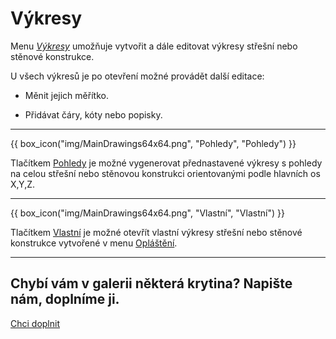 
# Výkresy

<p>Menu <u><i>Výkresy</i></u> umožňuje vytvořit a dále editovat výkresy střešní nebo stěnové konstrukce.</p>

<p>U všech výkresů je po otevření možné provádět další editace:</p>
<ul>
  <li><p>Měnit jejich měřítko.</p></li>
  <li><p>Přidávat čáry, kóty nebo popisky.</p></li>
</ul>

<hr class="main">

{{ box_icon("img/MainDrawings64x64.png", "Pohledy", "Pohledy") }}

<p>Tlačítkem <u>Pohledy</u> je možné vygenerovat přednastavené výkresy s pohledy na celou střešní nebo stěnovou konstrukci orientovanými podle hlavních os X,Y,Z.</p>

<hr class="main">

{{ box_icon("img/MainDrawings64x64.png", "Vlastní", "Vlastní") }}

<p>Tlačítkem <u>Vlastní</u> je možné otevřít vlastní výkresy střešní nebo stěnové konstrukce vytvořené v menu <u>Opláštění</u>.</p>

<hr class="main">

<h2>Chybí vám v galerii některá krytina? Napište nám, doplníme ji.</h2>
<a href="mailto:jiri.podval@histruct.com?subject=Dotaz na HiStruct konfigurátor budov" class="btn">
  Chci doplnit
</a>

<!-- product: HiStruct Building Configurator -->


